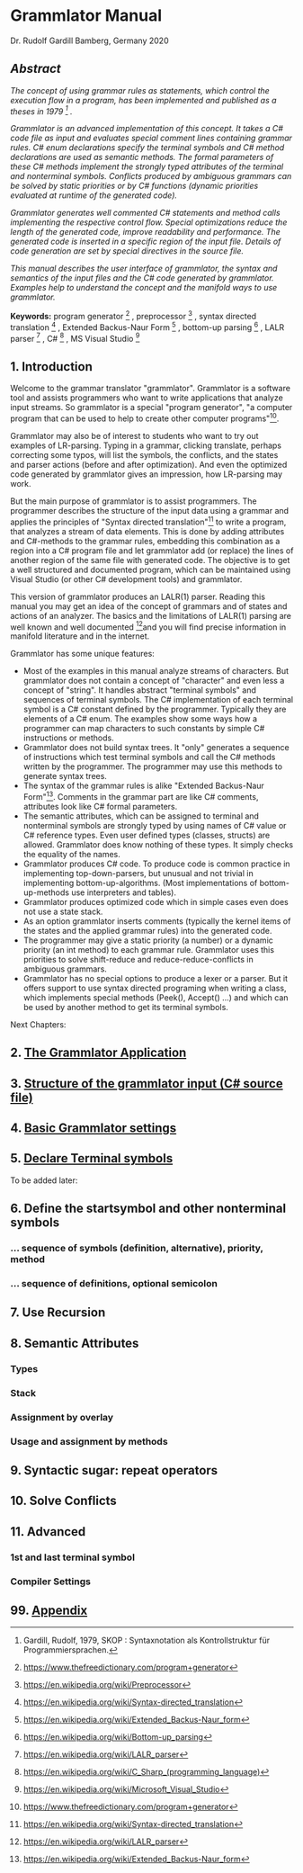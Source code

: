 # Grammlator Manual

 Dr. Rudolf Gardill
 Bamberg, Germany
 2020

## *Abstract*

*The concept of using grammar rules as statements, which control the execution flow in a program, has been implemented and published as a theses in 1979 [^1] .*

*Grammlator is an advanced implementation of this concept. It takes a C# code file as input and evaluates special comment lines containing grammar rules. C# enum declarations specify the terminal symbols and C# method declarations are used as semantic methods. The formal parameters of these C# methods implement the strongly typed attributes of the terminal and nonterminal symbols. Conflicts produced by ambiguous grammars can be solved by static priorities or by C# functions (dynamic priorities evaluated at runtime of the generated code).*

*Grammlator generates well commented C# statements and method calls implementing the respective control flow. Special optimizations reduce the length of the generated code, improve readability and performance. The generated code is inserted in a specific region of the input file. Details of code generation are set by special directives in the source file.*

*This manual describes the user interface of grammlator, the syntax and semantics of the input files and the C# code generated by grammlator. Examples help to understand the concept and the manifold ways to use grammlator.*



**Keywords:** program generator [^2] , preprocessor [^3] , syntax directed translation [^4] , Extended Backus-Naur Form [^5] , bottom-up parsing [^6] , LALR parser [^7] , C# [^8] , MS Visual Studio [^9] 






[^1]: Gardill, Rudolf, 1979, SKOP : Syntaxnotation als Kontrollstruktur für Programmiersprachen.  

[^2]:https://www.thefreedictionary.com/program+generator

[^3]:https://en.wikipedia.org/wiki/Preprocessor

[^4]:https://en.wikipedia.org/wiki/Syntax-directed_translation

[^5]:https://en.wikipedia.org/wiki/Extended_Backus-Naur_form

[^6]:https://en.wikipedia.org/wiki/Bottom-up_parsing

[^7]:https://en.wikipedia.org/wiki/LALR_parser

[^8]:https://en.wikipedia.org/wiki/C_Sharp_(programming_language)

[^9]:https://en.wikipedia.org/wiki/Microsoft_Visual_Studio


## 1. Introduction

Welcome to the grammar translator "grammlator". Grammlator is a software tool and assists programmers who want to write applications that analyze input streams. So grammlator is a special "program generator",  "a  computer  program  that  can  be  used  to  help  to  create  other  computer  programs"[^2].

Grammlator may also be of interest to students who want to try out examples of LR-parsing. Typing in a grammar, clicking translate, perhaps correcting some typos, will  list the symbols, the conflicts, and the states and parser actions (before and after optimization). And even the optimized code generated by grammlator gives an impression, how LR-parsing may work.

But the main purpose of  grammlator is to assist programmers. The programmer describes the structure of the input data using a grammar and applies the principles of "Syntax directed translation"[^4] to write a program, that analyzes a stream of data elements. This is done by adding attributes and C#-methods to the grammar rules, embedding this combination as a region into a C# program file and let grammlator add (or replace) the lines of another region of the same file with generated code. The objective is to get a well structured and documented program, which can be maintained using Visual Studio (or other C# development tools) and grammlator.

This version of grammlator produces an LALR(1) parser. Reading this manual you may get an idea of the concept of grammars and of states and actions of an analyzer.  The basics and the limitations of LALR(1) parsing are well known and well documented [^7]and you will find precise information in manifold literature and in the internet. 

Grammlator has some unique features:

- Most of the examples in this manual analyze streams of characters. But grammlator does not contain a concept of "character" and even less a concept of "string". It handles abstract "terminal symbols" and sequences of terminal symbols. The C# implementation of each terminal symbol is a C# constant defined by the programmer. Typically they are elements of a C# enum. The examples show some ways how a programmer can map characters to such constants by simple C# instructions or methods.
- Grammlator does not build syntax trees. It "only" generates a sequence of instructions which test terminal symbols and call the C# methods written by the programmer. The programmer may use this methods to generate syntax trees.
- The syntax of the grammar rules is alike "Extended Backus-Naur Form"[^5]. Comments in the grammar part are like C# comments, attributes look like C# formal parameters.
- The semantic attributes, which can be assigned to terminal and nonterminal symbols are strongly typed by using names of C# value or C# reference types. Even user defined types (classes, structs) are allowed. Grammlator does know nothing of these types. It simply checks the equality of the names.
- Grammlator produces C# code. To produce code is common practice in implementing top-down-parsers, but unusual and not trivial in implementing bottom-up-algorithms. (Most implementations of bottom-up-methods use interpreters and tables).
- Grammlator produces optimized code which in simple cases even does not use a state stack.
- As an option grammlator inserts comments (typically the kernel items of the states and the applied grammar rules) into the generated code.
- The programmer may give a static priority (a number) or a dynamic priority (an int method) to each grammar rule. Grammlator uses this priorities to solve shift-reduce and reduce-reduce-conflicts in ambiguous grammars.
- Grammlator has no special options to produce a lexer or a parser. But it offers support to use syntax directed programing when writing a class, which implements special methods (Peek(), Accept() ...) and which can be used by another method to get its terminal symbols.



Next Chapters:

 ## 2. [The Grammlator Application](C02-The-Grammlator-Application.md)
 ## 3. [Structure of the grammlator input (C# source file)](C03-Structure-of-the-grammlator-input.md) 
 ## 4. [Basic Grammlator settings](C04-Basic-Grammlator-Settings.md)
 ## 5. [Declare Terminal symbols](C05-Declare-Terminal-Symbols.md)

 To be added later:
 ## 6. Define the startsymbol and other nonterminal symbols
 ### ... sequence of symbols (definition, alternative), priority, method
 ### ... sequence of definitions, optional semicolon
 ## 7. Use Recursion
 ## 8. Semantic Attributes
 ### Types
 ### Stack 
 ### Assignment by overlay
 ### Usage and assignment by methods
 ## 9. Syntactic sugar: repeat operators
 ## 10. Solve Conflicts
 ## 11. Advanced
 ### 1st and last terminal symbol
 ### Compiler Settings

## 99.  [Appendix](C99-Appendix.md) 

